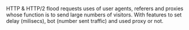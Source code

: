 HTTP & HTTP/2 flood requests uses of user agents, referers and proxies whose function is to send large numbers of visitors. 
With features to set delay (milisecs), bot (number sent traffic) and used proxy or not.
